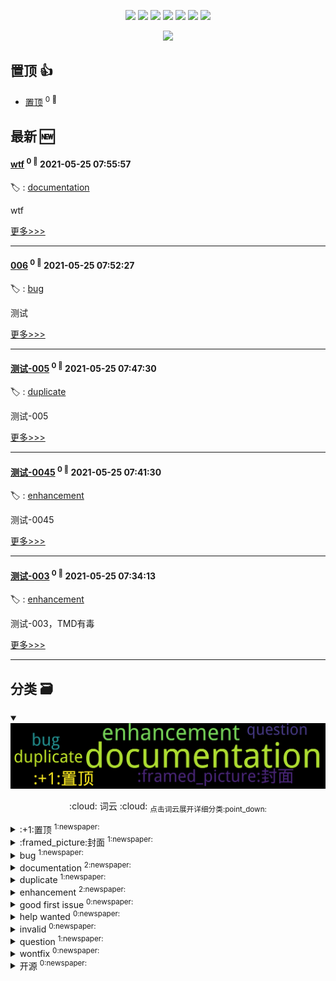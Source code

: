 

<p align='center'>
    <img src="https://badgen.net/badge/labels/12"/>
    <img src="https://badgen.net/github/issues/smileyby/ghiblog"/>
    <img src="https://badgen.net/badge/last-commit/2021-05-25 07:56:27"/>
    <img src="https://badgen.net/github/forks/smileyby/ghiblog"/>
    <img src="https://badgen.net/github/stars/smileyby/ghiblog"/>
    <img src="https://badgen.net/github/watchers/smileyby/ghiblog"/>
    <img src="https://badgen.net/github/release/smileyby/ghiblog"/>
</p>

<p align='center'>
    <a href="https://github.com/jwenjian/visitor-count-badge">
        <img src="https://visitor-badge.glitch.me/badge?page_id=jwenjian.ghiblog"/>
    </a>
</p>


## 置顶 :thumbsup: 
- [置顶](https://github.com/smileyby/ghiblog/issues/2)  <sup>0 :speech_balloon:</sup>  	 
## 最新 :new: 

#### [wtf](https://github.com/smileyby/ghiblog/issues/9) <sup>0 :speech_balloon:</sup> 	 2021-05-25 07:55:57

:label: : [documentation](https://github.com/smileyby/ghiblog/labels/documentation)

wtf

[更多>>>](https://github.com/smileyby/ghiblog/issues/9)

---


#### [006](https://github.com/smileyby/ghiblog/issues/8) <sup>0 :speech_balloon:</sup> 	 2021-05-25 07:52:27

:label: : [bug](https://github.com/smileyby/ghiblog/labels/bug)

测试

[更多>>>](https://github.com/smileyby/ghiblog/issues/8)

---


#### [测试-005](https://github.com/smileyby/ghiblog/issues/7) <sup>0 :speech_balloon:</sup> 	 2021-05-25 07:47:30

:label: : [duplicate](https://github.com/smileyby/ghiblog/labels/duplicate)

测试-005

[更多>>>](https://github.com/smileyby/ghiblog/issues/7)

---


#### [测试-0045](https://github.com/smileyby/ghiblog/issues/6) <sup>0 :speech_balloon:</sup> 	 2021-05-25 07:41:30

:label: : [enhancement](https://github.com/smileyby/ghiblog/labels/enhancement)

测试-0045

[更多>>>](https://github.com/smileyby/ghiblog/issues/6)

---


#### [测试-003](https://github.com/smileyby/ghiblog/issues/5) <sup>0 :speech_balloon:</sup> 	 2021-05-25 07:34:13

:label: : [enhancement](https://github.com/smileyby/ghiblog/labels/enhancement)

测试-003，TMD有毒

[更多>>>](https://github.com/smileyby/ghiblog/issues/5)

---


## 分类  :card_file_box: 

<details open="open">
    <summary>
        <img src="assets/wordcloud.png" title="词云, 点击展开详细分类" alt="词云， 点击展开详细分类">
        <p align="center">:cloud: 词云 :cloud: <sub>点击词云展开详细分类:point_down: </sub></p>
    </summary>


<details>
<summary>:+1:置顶	<sup>1:newspaper:</sup></summary>

- [置顶](https://github.com/smileyby/ghiblog/issues/2)  <sup>0 :speech_balloon:</sup>  	 


</details>

<details>
<summary>:framed_picture:封面	<sup>1:newspaper:</sup></summary>

- [封面图](https://github.com/smileyby/ghiblog/issues/1)  <sup>0 :speech_balloon:</sup>  	 


</details>

<details>
<summary>bug	<sup>1:newspaper:</sup></summary>

- [006](https://github.com/smileyby/ghiblog/issues/8)  <sup>0 :speech_balloon:</sup>  	 


</details>

<details>
<summary>documentation	<sup>2:newspaper:</sup></summary>

- [wtf](https://github.com/smileyby/ghiblog/issues/9)  <sup>0 :speech_balloon:</sup>  	 
- [测试-001](https://github.com/smileyby/ghiblog/issues/3)  <sup>0 :speech_balloon:</sup>  	 


</details>

<details>
<summary>duplicate	<sup>1:newspaper:</sup></summary>

- [测试-005](https://github.com/smileyby/ghiblog/issues/7)  <sup>0 :speech_balloon:</sup>  	 


</details>

<details>
<summary>enhancement	<sup>2:newspaper:</sup></summary>

- [测试-0045](https://github.com/smileyby/ghiblog/issues/6)  <sup>0 :speech_balloon:</sup>  	 
- [测试-003](https://github.com/smileyby/ghiblog/issues/5)  <sup>0 :speech_balloon:</sup>  	 


</details>

<details>
<summary>good first issue	<sup>0:newspaper:</sup></summary>



</details>

<details>
<summary>help wanted	<sup>0:newspaper:</sup></summary>



</details>

<details>
<summary>invalid	<sup>0:newspaper:</sup></summary>



</details>

<details>
<summary>question	<sup>1:newspaper:</sup></summary>

- [测试-002](https://github.com/smileyby/ghiblog/issues/4)  <sup>0 :speech_balloon:</sup>  	 


</details>

<details>
<summary>wontfix	<sup>0:newspaper:</sup></summary>



</details>

<details>
<summary>开源	<sup>0:newspaper:</sup></summary>



</details>


</details>    
